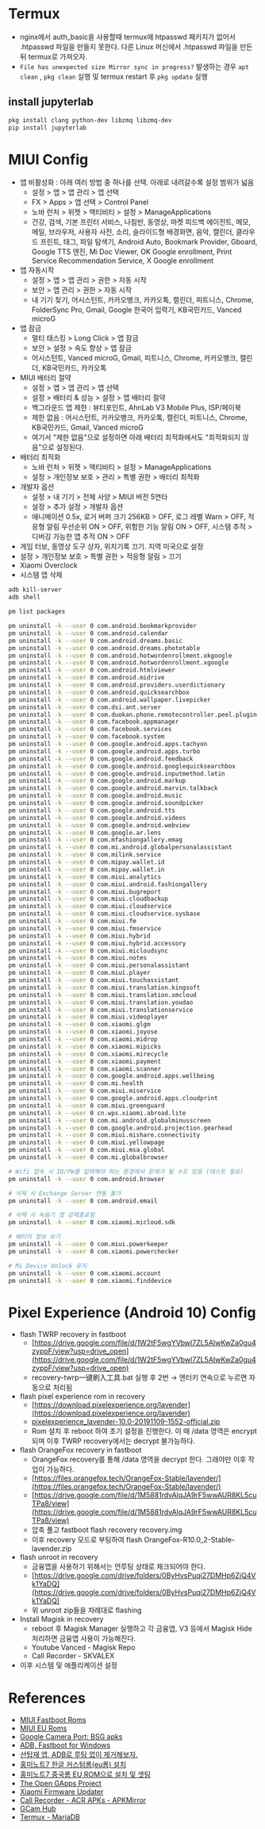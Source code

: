 # Termux

- nginx에서 auth_basic을 사용할때 termux에 htpasswd 패키지가 없어서 .htpasswd 파일을 만들지 못한다. 다른 Linux 머신에서 .htpasswd 파일을 만든 뒤 termux로 가져오자. 
- `File has unexpected size Mirror sync in progress?` 발생하는 경우 `apt clean` , `pkg clean` 실행 및 termux restart 후 `pkg update` 실행



## install jupyterlab

```sh
pkg install clang python-dev libzmq libzmq-dev
pip install jupyterlab
```



# MIUI Config

- 앱 비활성화 : 아래 여러 방법 중 하나를 선택. 아래로 내려갈수록 설정 범위가 넓음
    - 설정 > 앱 > 앱 관리 > 앱 선택
    - FX > Apps > 앱 선택 > Control Panel
    - 노바 런처 > 위젯 > 액티비티 > 설정 > ManageApplications
    - 건강, 검색, 기본 프린터 서비스, 나침반, 동영상, 마켓 피드백 에이전트, 메모, 메일, 브라우저, 사용자 사전, 소리, 슬라이드형 배경화면, 음악, 캘린더, 클라우드 프린트, 태그, 파일 탐색기, Android Auto, Bookmark Provider, Gboard, Google TTS 엔진, Mi Doc Viewer, OK Google enrollment, Print Service Recommendation Service, X Google enrollment
- 앱 자동시작
    - 설정 > 앱 > 앱 관리 > 권한 > 자동 시작
    - 보안 > 앱 관리 > 권한 > 자동 시작
    - 내 기기 찾기, 어시스턴트, 카카오뱅크, 카카오톡, 캘린더, 피트니스, Chrome, FolderSync Pro, Gmail, Google 한국어 입력기, KB국민카드, Vanced microG
- 앱 잠금
    - 멀티 태스킹 > Long Click > 앱 잠금
    - 보안 > 설정 > 속도 향상 > 앱 잠금
    - 어시스턴트, Vanced microG, Gmail, 피트니스, Chrome, 카카오뱅크, 캘린더, KB국민카드, 카카오톡
- MIUI 배터리 절약
    - 설정 > 앱 > 앱 관리 > 앱 선택
    - 설정 > 배터리 & 성능 > 설정 > 앱 배터리 절약
    - 백그라운드 앱 제한 : 뷰티포인트, AhnLab V3 Mobile Plus, ISP/페이북
    - 제한 없음 : 어시스턴트, 카카오뱅크, 카카오톡, 캘린더, 피트니스, Chrome, KB국민카드, Gmail, Vanced microG
    - 여기서 "제한 없음"으로 설정하면 아래 배터리 최적화에서도 "최적화되지 않음"으로 설정된다.
- 배터리 최적화
    - 노바 런처 > 위젯 > 액티비티 > 설정 > ManageApplications
    - 설정 > 개인정보 보호 > 관리 > 특별 권한 > 배터리 최적화
- 개발자 옵션
    - 설정 > 내 기기 > 전체 사양 > MIUI 버전 5연타
    - 설정 > 추가 설정 > 개발자 옵션
    - 애니메이션 0.5x, 로거 버퍼 크기 256KB > OFF, 로그 레벨 Warn > OFF, 적응형 알림 우선순위 ON > OFF, 위험한 기능 알림 ON > OFF, 시스템 추적 > 디버깅 가능한 앱 추적 ON > OFF
- 게임 터보, 동영상 도구 상자, 위치기록 끄기. 지역 미국으로 설정
- 설정 > 개인정보 보호 > 특별 권한 > 적응형 알림 > 끄기
- Xiaomi Overclock
- 시스템 앱 삭제

```sh
adb kill-server
adb shell

pm list packages

pm uninstall -k --user 0 com.android.bookmarkprovider
pm uninstall -k --user 0 com.android.calendar
pm uninstall -k --user 0 com.android.dreams.basic
pm uninstall -k --user 0 com.android.dreams.phototable
pm uninstall -k --user 0 com.android.hotwordenrollment.okgoogle
pm uninstall -k --user 0 com.android.hotwordenrollment.xgoogle
pm uninstall -k --user 0 com.android.htmlviewer
pm uninstall -k --user 0 com.android.midrive
pm uninstall -k --user 0 com.android.providers.userdictionary
pm uninstall -k --user 0 com.android.quicksearchbox
pm uninstall -k --user 0 com.android.wallpaper.livepicker
pm uninstall -k --user 0 com.dsi.ant.server
pm uninstall -k --user 0 com.duokan.phone.remotecontroller.peel.plugin
pm uninstall -k --user 0 com.facebook.appmanager
pm uninstall -k --user 0 com.facebook.services
pm uninstall -k --user 0 com.facebook.system
pm uninstall -k --user 0 com.google.android.apps.tachyon
pm uninstall -k --user 0 com.google.android.apps.turbo
pm uninstall -k --user 0 com.google.android.feedback
pm uninstall -k --user 0 com.google.android.googlequicksearchbox
pm uninstall -k --user 0 com.google.android.inputmethod.latin
pm uninstall -k --user 0 com.google.android.markup
pm uninstall -k --user 0 com.google.android.marvin.talkback
pm uninstall -k --user 0 com.google.android.music
pm uninstall -k --user 0 com.google.android.soundpicker
pm uninstall -k --user 0 com.google.android.tts
pm uninstall -k --user 0 com.google.android.videos
pm uninstall -k --user 0 com.google.android.webview
pm uninstall -k --user 0 com.google.ar.lens
pm uninstall -k --user 0 com.mfashiongallery.emag
pm uninstall -k --user 0 com.mi.android.globalpersonalassistant
pm uninstall -k --user 0 com.milink.service
pm uninstall -k --user 0 com.mipay.wallet.id
pm uninstall -k --user 0 com.mipay.wallet.in
pm uninstall -k --user 0 com.miui.analytics
pm uninstall -k --user 0 com.miui.android.fashiongallery
pm uninstall -k --user 0 com.miui.bugreport
pm uninstall -k --user 0 com.miui.cloudbackup
pm uninstall -k --user 0 com.miui.cloudservice
pm uninstall -k --user 0 com.miui.cloudservice.sysbase
pm uninstall -k --user 0 com.miui.fm
pm uninstall -k --user 0 com.miui.fmservice
pm uninstall -k --user 0 com.miui.hybrid
pm uninstall -k --user 0 com.miui.hybrid.accessory
pm uninstall -k --user 0 com.miui.micloudsync
pm uninstall -k --user 0 com.miui.notes
pm uninstall -k --user 0 com.miui.personalassistant
pm uninstall -k --user 0 com.miui.player
pm uninstall -k --user 0 com.miui.touchassistant
pm uninstall -k --user 0 com.miui.translation.kingsoft
pm uninstall -k --user 0 com.miui.translation.xmcloud
pm uninstall -k --user 0 com.miui.translation.youdao
pm uninstall -k --user 0 com.miui.translationservice
pm uninstall -k --user 0 com.miui.videoplayer
pm uninstall -k --user 0 com.xiaomi.glgm
pm uninstall -k --user 0 com.xiaomi.joyose
pm uninstall -k --user 0 com.xiaomi.midrop
pm uninstall -k --user 0 com.xiaomi.mipicks
pm uninstall -k --user 0 com.xiaomi.mirecycle
pm uninstall -k --user 0 com.xiaomi.payment
pm uninstall -k --user 0 com.xiaomi.scanner
pm uninstall -k --user 0 com.google.android.apps.wellbeing
pm uninstall -k --user 0 com.mi.health
pm uninstall -k --user 0 com.miui.miservice
pm uninstall -k --user 0 com.google.android.apps.cloudprint
pm uninstall -k --user 0 com.miui.greenguard
pm uninstall -k --user 0 cn.wps.xiaomi.abroad.lite
pm uninstall -k --user 0 com.mi.android.globalminusscreen
pm uninstall -k --user 0 com.google.android.projection.gearhead
pm uninstall -k --user 0 com.miui.mishare.connectivity
pm uninstall -k --user 0 com.miui.yellowpage
pm uninstall -k --user 0 com.miui.msa.global
pm uninstall -k --user 0 com.mi.globalbrowser

# Wifi 접속 시 ID/PW를 입력해야 하는 환경에서 문제가 될 수도 있음 (테스트 필요)
pm uninstall -k --user 0 com.android.browser

# 삭제 시 Exchange Server 연동 불가
pm uninstall -k --user 0 com.android.email

# 삭제 시 녹음기 앱 강제종료됨
pm uninstall -k --user 0 com.xiaomi.micloud.sdk

# 배터리 정보 보기
pm uninstall -k --user 0 com.miui.powerkeeper
pm uninstall -k --user 0 com.xiaomi.powerchecker

# Mi Device Unlock 유지
pm uninstall -k --user 0 com.xiaomi.account
pm uninstall -k --user 0 com.xiaomi.finddevice
```



# Pixel Experience (Android 10) Config

- flash TWRP recovery in fastboot
    - [https://drive.google.com/file/d/1W2tF5wgYVbwl7ZL5AIwKwZa0gu4zyppF/view?usp=drive_open](https://drive.google.com/file/d/1W2tF5wgYVbwl7ZL5AIwKwZa0gu4zyppF/view?usp=drive_open)
    - recovery-twrp一键刷入工具.bat 실행 후 2번 → 엔터키 연속으로 누르면 자동으로 처리됨
- flash pixel experience rom in recovery
    - [https://download.pixelexperience.org/lavender](https://download.pixelexperience.org/lavender)
    - [pixelexperience_lavender-10.0-20191109-1552-official.zip](https://download.pixelexperience.org/changelog/lavender/PixelExperience_lavender-10.0-20191109-1552-OFFICIAL.zip)
    - Rom 설치 후 reboot 하여 초기 설정을 진행한다. 이 때 /data 영역은 encrypt 되며 이후 TWRP recovery에서는 decrypt 불가능하다. 
- flash OrangeFox recovery in fastboot
    - OrangeFox recovery를 통해 /data 영역을 decrypt 한다. 그래야만 이후 작업이 가능하다. 
    - [https://files.orangefox.tech/OrangeFox-Stable/lavender/](https://files.orangefox.tech/OrangeFox-Stable/lavender/)
    - [https://drive.google.com/file/d/1M5881rdvAlqJA9rF5wwAUR8KL5cuTPa8/view](https://drive.google.com/file/d/1M5881rdvAlqJA9rF5wwAUR8KL5cuTPa8/view)
    - 압축 풀고 fastboot flash recovery recovery.img
    - 이후 recovery 모드로 부팅하여 flash OrangeFox-R10.0_2-Stable-lavender.zip
- flash unroot in recovery
    - 금융앱을 사용하기 위해서는 언루팅 상태로 체크되어야 한다. 
    - [https://drive.google.com/drive/folders/0ByHvsPuqi27DMHp6ZjQ4Vk1YaDQ](https://drive.google.com/drive/folders/0ByHvsPuqi27DMHp6ZjQ4Vk1YaDQ)
    - 위 unroot zip들을 차례대로 flashing
- Install Magisk in recovery
    - reboot 후 Magisk Manager 실행하고 각 금융앱, V3 등에서 Magisk Hide 처리하면 금융앱 사용이 가능해진다.
    - Youtube Vanced - Magisk Repo
    - Call Recorder - SKVALEX
- 이후 시스템 및 애플리케이션 설정



# References

- [MIUI Fastboot Roms](https://c.mi.com/oc/miuidownload/detail?guide=2) 
- [MIUI EU Roms](https://xiaomi.eu/) 
- [Google Camera Port: BSG apks](https://www.celsoazevedo.com/files/android/google-camera/dev-bsg/) 
- [ADB, Fastboot for Windows](https://forum.xda-developers.com/showthread.php?t=2588979) 
- [선탑재 앱, ADB로 루팅 없이 제거해보자.](https://brunch.co.kr/@ericbaek/32) 
- [홍미노트7 한글 커스텀롬(eu롬) 설치](https://ruinses.tistory.com/1839) 
- [홍미노트7 중국롬 EU ROM으로 설치 및 셋팅](http://blog.naver.com/PostView.nhn?blogId=choboangel&logNo=221509406669&categoryNo=1&parentCategoryNo=0&viewDate=&currentPage=1&postListTopCurrentPage=1&from=postView) 
- [The Open GApps Project](https://opengapps.org/) 
- [Xiaomi Firmware Updater](https://xiaomifirmwareupdater.com/) 
- [Call Recorder - ACR APKs - APKMirror](https://www.apkmirror.com/apk/nll/call-recorder-acr/) 
- [GCam Hub](https://www.xda-developers.com/google-camera-port-hub/) 
- [Termux - MariaDB](https://wiki.termux.com/wiki/MariaDB)

